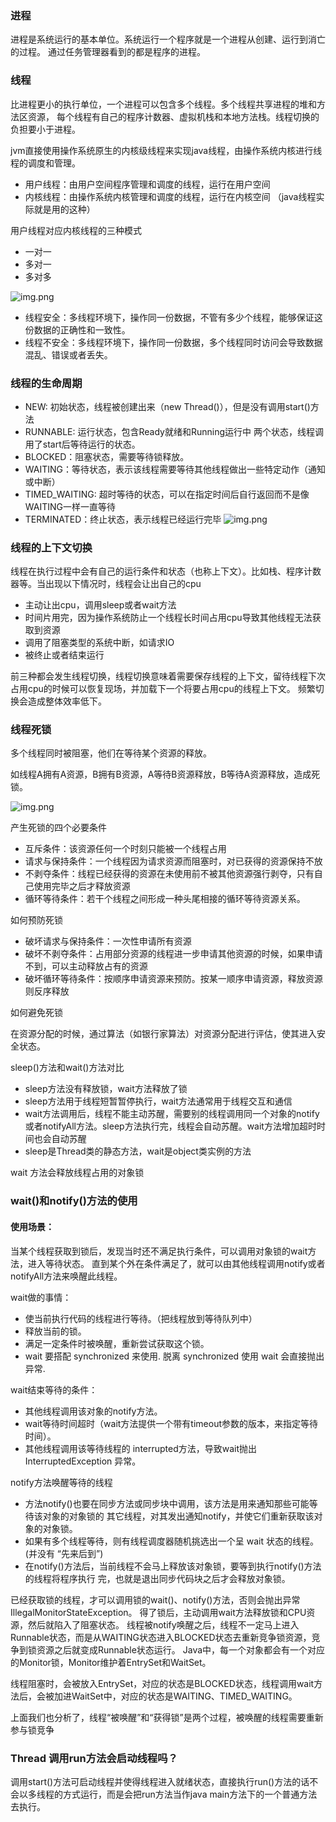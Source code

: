 ### 进程
进程是系统运行的基本单位。系统运行一个程序就是一个进程从创建、运行到消亡的过程。
通过任务管理器看到的都是程序的进程。

### 线程
比进程更小的执行单位，一个进程可以包含多个线程。多个线程共享进程的堆和方法区资源，
每个线程有自己的程序计数器、虚拟机栈和本地方法栈。线程切换的负担要小于进程。

jvm直接使用操作系统原生的内核级线程来实现java线程，由操作系统内核进行线程的调度和管理。

* 用户线程：由用户空间程序管理和调度的线程，运行在用户空间
* 内核线程：由操作系统内核管理和调度的线程，运行在内核空间 （java线程实际就是用的这种）

用户线程对应内核线程的三种模式
* 一对一
* 多对一
* 多对多


![img.png](../images/jvm-data.png)

* 线程安全：多线程环境下，操作同一份数据，不管有多少个线程，能够保证这份数据的正确性和一致性。
* 线程不安全：多线程环境下，操作同一份数据，多个线程同时访问会导致数据混乱、错误或者丢失。


### 线程的生命周期
* NEW: 初始状态，线程被创建出来（new Thread()），但是没有调用start()方法
* RUNNABLE: 运行状态，包含Ready就绪和Running运行中 两个状态，线程调用了start后等待运行的状态。
* BLOCKED：阻塞状态，需要等待锁释放。
* WAITING：等待状态，表示该线程需要等待其他线程做出一些特定动作（通知或中断）
* TIMED_WAITING: 超时等待的状态，可以在指定时间后自行返回而不是像WAITING一样一直等待
* TERMINATED：终止状态，表示线程已经运行完毕
![img.png](../images/thread-status.png)

### 线程的上下文切换
线程在执行过程中会有自己的运行条件和状态（也称上下文）。比如栈、程序计数器等。当出现以下情况时，线程会让出自己的cpu
* 主动让出cpu，调用sleep或者wait方法
* 时间片用完，因为操作系统防止一个线程长时间占用cpu导致其他线程无法获取到资源
* 调用了阻塞类型的系统中断，如请求IO
* 被终止或者结束运行

前三种都会发生线程切换，线程切换意味着需要保存线程的上下文，留待线程下次占用cpu的时候可以恢复现场，并加载下一个将要占用cpu的线程上下文。
频繁切换会造成整体效率低下。

### 线程死锁

多个线程同时被阻塞，他们在等待某个资源的释放。

如线程A拥有A资源，B拥有B资源，A等待B资源释放，B等待A资源释放，造成死锁。

![img.png](../images/deadlock.png)

产生死锁的四个必要条件
* 互斥条件：该资源任何一个时刻只能被一个线程占用
* 请求与保持条件：一个线程因为请求资源而阻塞时，对已获得的资源保持不放
* 不剥夺条件：线程已经获得的资源在未使用前不被其他资源强行剥夺，只有自己使用完毕之后才释放资源
* 循环等待条件：若干个线程之间形成一种头尾相接的循环等待资源关系。


如何预防死锁
* 破坏请求与保持条件：一次性申请所有资源
* 破坏不剥夺条件：占用部分资源的线程进一步申请其他资源的时候，如果申请不到，可以主动释放占有的资源
* 破坏循环等待条件：按顺序申请资源来预防。按某一顺序申请资源，释放资源则反序释放

如何避免死锁

在资源分配的时候，通过算法（如银行家算法）对资源分配进行评估，使其进入安全状态。


sleep()方法和wait()方法对比
* sleep方法没有释放锁，wait方法释放了锁
* sleep方法用于线程短暂暂停执行，wait方法通常用于线程交互和通信
* wait方法调用后，线程不能主动苏醒，需要别的线程调用同一个对象的notify或者notifyAll方法。sleep方法执行完，线程会自动苏醒。wait方法增加超时时间也会自动苏醒
* sleep是Thread类的静态方法，wait是object类实例的方法

wait 方法会释放线程占用的对象锁

### wait()和notify()方法的使用
#### 使用场景：
当某个线程获取到锁后，发现当时还不满足执行条件，可以调用对象锁的wait方法，进入等待状态。
直到某个外在条件满足了，就可以由其他线程调用notify或者notifyAll方法来唤醒此线程。

wait做的事情：
* 使当前执行代码的线程进行等待。（把线程放到等待队列中）
* 释放当前的锁。
* 满足一定条件时被唤醒，重新尝试获取这个锁。
* wait 要搭配 synchronized 来使用. 脱离 synchronized 使用 wait 会直接抛出异常.

wait结束等待的条件：
* 其他线程调用该对象的notify方法。
* wait等待时间超时（wait方法提供一个带有timeout参数的版本，来指定等待时间）。
* 其他线程调用该等待线程的 interrupted方法，导致wait抛出 InterruptedException 异常。

notify方法唤醒等待的线程
* 方法notify()也要在同步方法或同步块中调用，该方法是用来通知那些可能等待该对象的对象锁的
其它线程，对其发出通知notify，并使它们重新获取该对象的对象锁。
* 如果有多个线程等待，则有线程调度器随机挑选出一个呈 wait 状态的线程。(并没有 “先来后到”)
* 在notify()方法后，当前线程不会马上释放该对象锁，要等到执行notify()方法的线程将程序执行
完，也就是退出同步代码块之后才会释放对象锁。



已经获取锁的线程，才可以调用锁的wait()、notify()方法，否则会抛出异常IllegalMonitorStateException。
得了锁后，主动调用wait方法释放锁和CPU资源，然后就陷入了阻塞状态。
线程被notify唤醒之后，线程不一定马上进入Runnable状态，而是从WAITING状态进入BLOCKED状态去重新竞争锁资源，竞争到锁资源之后就变成Runnable状态运行。
Java中，每一个对象都会有一个对应的Monitor锁，Monitor维护着EntrySet和WaitSet。

线程阻塞时，会被放入EntrySet，对应的状态是BLOCKED状态，线程调用wait方法后，会被加进WaitSet中，对应的状态是WAITING、TIMED_WAITING。

上面我们也分析了，线程“被唤醒”和“获得锁”是两个过程，被唤醒的线程需要重新参与锁竞争



### Thread 调用run方法会启动线程吗？
调用start()方法可启动线程并使得线程进入就绪状态，直接执行run()方法的话不会以多线程的方式运行，而是会把run方法当作java main方法下的一个普通方法去执行。

